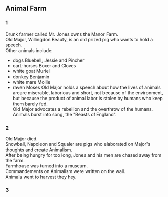 ## Animal Farm

### 1

Drunk farmer called Mr. Jones owns the Manor Farm.  
Old Major, Willingdon Beauty, is an old prized pig who wants to hold a speech.  
Other animals include:
* dogs Bluebell, Jessie and Pincher
* cart-horses Boxer and Cloves
* white goat Muriel
* donkey Benjamin
* white mare Mollie
* raven Moses
Old Major holds a speech about how the lives of animals areare miserable, laborious and short, not because of the environment, but because the product of animal labor is stolen by humans who keep them barely fed.  
Old Major advocates a rebellion and the overthrow of the humans.  
Animals burst into song, the "Beasts of England".  

### 2

Old Major died.  
Snowball, Napoleon and Squaler are pigs who elaborated on Major's thoughts and create Animalism.  
After being hungry for too long, Jones and his men are chased away from the farm.  
Farmhouse was turned into a museum.  
Commandements on Animalism were written on the wall.  
Animals went to harvest they hey.  

### 3
